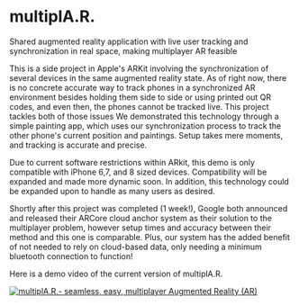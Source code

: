 # multiplA.R.
Shared augmented reality application with live user tracking and synchronization in real space, making multiplayer AR feasible

This is a side project in Apple's ARKit involving the synchronization of several devices in the same augmented reality state. 
As of right now, there is no concrete accurate way to track phones in a synchronized AR environment besides holding them side to side or using printed out QR codes, and even then, the phones cannot be tracked live. This project tackles both of those issues
We demonstrated this technology through a simple painting app, which uses our synchronization process to track the other phone's current position and paintings. Setup takes mere moments, and tracking is accurate and precise.

Due to current software restrictions within ARkit, this demo is only compatible with iPhone 6,7, and 8 sized devices. Compatibility will be expanded and made more dynamic soon. In addition, this technology could be expanded upon to handle as many users as desired.

Shortly after this project was completed (1 week!), Google both announced and released their ARCore cloud anchor system as their solution to the multiplayer problem, however setup times and accuracy between their method and this one is comparable. Plus, our system has the added benefit of not needed to rely on cloud-based data, only needing a minimum bluetooth connection to function!

Here is a demo video of the current version of multiplA.R.

[![multiplA.R.- seamless, easy, multiplayer Augmented Reality (AR)](https://i.ytimg.com/vi/Kh2ZaAuBb9U/hqdefault.jpg)](https://www.youtube.com/watch?v=Kh2ZaAuBb9U "multiplA.R.- seamless, easy, multiplayer Augmented Reality (AR)")
